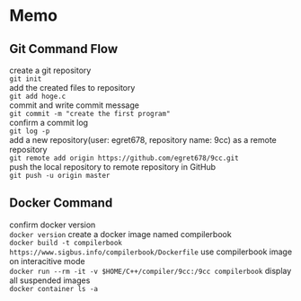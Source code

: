 # Memo

## Git Command Flow

create a git repository  
`git init`  
add the created files to repository  
`git add hoge.c`  
commit and write commit message  
`git commit -m "create the first program"`  
confirm a commit log  
`git log -p`  
add a new repository(user: egret678, repository name: 9cc) as a remote repository  
`git remote add origin https://github.com/egret678/9cc.git`  
push the local repository to remote repository in GitHub  
`git push -u origin master`  

## Docker Command

confirm docker version  
`docker version`
create a docker image named compilerbook  
`docker build -t compilerbook https://www.sigbus.info/compilerbook/Dockerfile`
use compilerbook image on interacitive mode  
`docker run --rm -it -v $HOME/C++/compiler/9cc:/9cc compilerbook`
display all suspended images  
`docker container ls -a`
